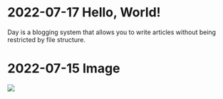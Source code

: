 # 2022-07-17 Hello, World!
Day is a blogging system that allows you to write articles without being restricted by file structure.

# 2022-07-15 Image
![](https://i.gyazo.com/6aa6ecbf28b6af9f5684487bc42f2620.gif)
